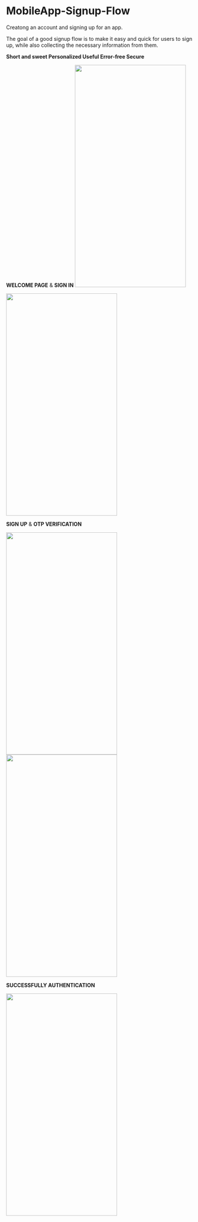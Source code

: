 # MobileApp-Signup-Flow

Creatong an account and signing up for an app.

The goal of a good signup flow is to make it easy and quick for users to sign up, while
also collecting the necessary information from them.

**Short and sweet
Personalized
Useful
Error-free
Secure**

**WELCOME PAGE** &  **SIGN IN**
<img src="https://github.com/rutviprajapati16/MobileApp-Signup-Flow/assets/97946004/fc35e463-90d7-410e-a397-4932bd4db50a" height="600" width="300">

<img src="https://github.com/rutviprajapati16/MobileApp-Signup-Flow/assets/97946004/2d83e653-2796-4ee5-a607-b7d1ec370c35" height="600" width="300">


**SIGN UP** & **OTP VERIFICATION**

<img src="https://github.com/rutviprajapati16/MobileApp-Signup-Flow/assets/97946004/c3bdd2a6-0953-4558-8497-cdd5247e7acd" height="600" width="300">

<img src="https://github.com/rutviprajapati16/MobileApp-Signup-Flow/assets/97946004/df56fe05-fe8c-4267-be76-97635a02ffdb" height="600" width="300">


**SUCCESSFULLY AUTHENTICATION**

<img src="https://github.com/rutviprajapati16/MobileApp-Signup-Flow/assets/97946004/07e258a0-b7d4-4d30-89e2-93bb59cb72ce" height="600" width="300">
